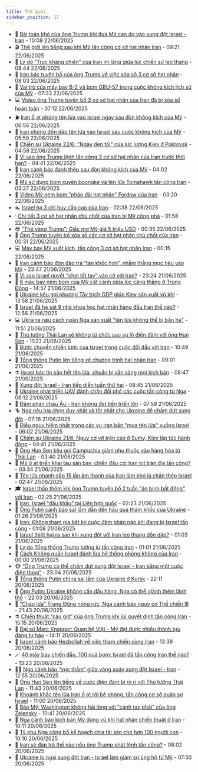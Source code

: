 ```yaml
---
title: Thế giới
sidebar_position: 17
---
```


<!-- dantri-the-gioi:START -->
- 🌋 [Bài toán khó của ông Trump khi đưa Mỹ can dự vào xung đột Israel - Iran](https://dantri.com.vn/the-gioi/bai-toan-kho-cua-ong-trump-khi-dua-my-can-du-vao-xung-dot-israel-iran-20250622141636918.htm) - 10:08 22/06/2025
- 🎬 [Thế giới lên tiếng sau khi Mỹ tấn công cơ sở hạt nhân Iran](https://dantri.com.vn/the-gioi/the-gioi-len-tieng-sau-khi-my-tan-cong-co-so-hat-nhan-iran-20250622160816636.htm) - 09:21 22/06/2025
- 🧰 [Lý do “Trục kháng chiến” của Iran im lặng giữa lúc chiến sự leo thang](https://dantri.com.vn/the-gioi/ly-do-truc-khang-chien-cua-iran-im-lang-giua-luc-chien-su-leo-thang-20250622153546970.htm) - 08:44 22/06/2025
- 🌋 [Iran bác tuyên bố của ông Trump về việc xóa sổ 3 cơ sở hạt nhân](https://dantri.com.vn/the-gioi/iran-bac-tuyen-bo-cua-ong-trump-ve-viec-xoa-so-3-co-so-hat-nhan-20250622143904404.htm) - 08:03 22/06/2025
- 🗽 [Vai trò của máy bay B-2 và bom GBU-57 trong cuộc không kích lịch sử của Mỹ](https://dantri.com.vn/the-gioi/vai-tro-cua-may-bay-b-2-va-bom-gbu-57-trong-cuoc-khong-kich-lich-su-cua-my-20250622143336630.htm) - 07:33 22/06/2025
- 💻 [Video ông Trump tuyên bố 3 cơ sở hạt nhân của Iran đã bị xóa sổ hoàn toàn](https://dantri.com.vn/the-gioi/video-ong-trump-tuyen-bo-3-co-so-hat-nhan-cua-iran-da-bi-xoa-so-hoan-toan-20250622125450301.htm) - 07:12 22/06/2025
- ⛽️ [Iran ồ ạt phóng tên lửa vào Israel ngay sau đòn không kích của Mỹ](https://dantri.com.vn/the-gioi/iran-o-at-phong-ten-lua-vao-israel-ngay-sau-don-khong-kich-cua-my-20250622122628000.htm) - 06:56 22/06/2025
- 🤩 [Iran phóng dồn dập tên lửa vào Israel sau cuộc không kích của Mỹ](https://dantri.com.vn/the-gioi/iran-phong-don-dap-ten-lua-vao-israel-sau-cuoc-khong-kich-cua-my-20250622125424981.htm) - 05:59 22/06/2025
- 🧐 [Chiến sự Ukraine 22/6: &quot;Ngày đen tối&quot; của lực lượng Kiev ở Pokrovsk](https://dantri.com.vn/the-gioi/chien-su-ukraine-226-ngay-den-toi-cua-luc-luong-kiev-o-pokrovsk-20250622110950338.htm) - 04:58 22/06/2025
- 🎊 [Vì sao ông Trump lệnh tấn công 3 cơ sở hạt nhân của Iran trước thời hạn?](https://dantri.com.vn/the-gioi/vi-sao-ong-trump-lenh-tan-cong-3-co-so-hat-nhan-cua-iran-truoc-thoi-han-20250622113900769.htm) - 04:41 22/06/2025
- 📝 [Iran cảnh báo đanh thép sau đòn không kích của Mỹ](https://dantri.com.vn/the-gioi/iran-canh-bao-danh-thep-sau-don-khong-kich-cua-my-20250622105156724.htm) - 04:02 22/06/2025
- 🤡 [Mỹ sử dụng bom xuyên boongke và tên lửa Tomahawk tấn công Iran](https://dantri.com.vn/the-gioi/my-su-dung-bom-xuyen-boongke-va-ten-lua-tomahawk-tan-cong-iran-20250622095448639.htm) - 03:27 22/06/2025
- 🥷 [Video Mỹ ném bom &quot;pháo đài hạt nhân&quot; Fordow của Iran](https://dantri.com.vn/the-gioi/video-my-nem-bom-phao-dai-hat-nhan-fordow-cua-iran-20250622093509977.htm) - 03:20 22/06/2025
- 🏊 [Israel hạ 3 chỉ huy cấp cao của Iran](https://dantri.com.vn/the-gioi/israel-ha-3-chi-huy-cap-cao-cua-iran-20250622093745895.htm) - 02:38 22/06/2025
- 🕯 [Chi tiết 3 cơ sở hạt nhân chủ chốt của Iran bị Mỹ công phá](https://dantri.com.vn/the-gioi/chi-tiet-3-co-so-hat-nhan-chu-chot-cua-iran-bi-my-cong-pha-20250622085425983.htm) - 01:58 22/06/2025
- 😎 [“Thẻ vàng Trump”: Giấc mơ Mỹ giá 5 triệu USD](https://dantri.com.vn/the-gioi/the-vang-trump-giac-mo-my-gia-5-trieu-usd-20250622070956404.htm) - 00:35 22/06/2025
- 🌈 [Ông Trump tuyên bố xóa sổ các cơ sở hạt nhân chủ chốt của Iran](https://dantri.com.vn/the-gioi/ong-trump-tuyen-bo-xoa-so-cac-co-so-hat-nhan-chu-chot-cua-iran-20250622073146857.htm) - 00:31 22/06/2025
- 💻 [Máy bay Mỹ xuất kích, tấn công 3 cơ sở hạt nhân Iran](https://dantri.com.vn/the-gioi/may-bay-my-xuat-kich-tan-cong-3-co-so-hat-nhan-iran-20250622071301849.htm) - 00:15 22/06/2025
- 🤖 [Iran cảnh báo đòn đáp trả “tàn khốc hơn”, nhắm thẳng mục tiêu vào Mỹ](https://dantri.com.vn/the-gioi/iran-canh-bao-don-dap-tra-tan-khoc-hon-nham-thang-muc-tieu-vao-my-20250622064012552.htm) - 23:47 21/06/2025
- 🦏 [Vì sao Israel quyết &quot;chơi tất tay” ván cờ với Iran?](https://dantri.com.vn/the-gioi/vi-sao-israel-quyet-choi-tat-tay-van-co-voi-iran-20250621155554404.htm) - 23:24 21/06/2025
- 🌁 [6 máy bay ném bom của Mỹ cất cánh giữa lúc căng thẳng ở Trung Đông](https://dantri.com.vn/the-gioi/6-may-bay-nem-bom-cua-my-cat-canh-giua-luc-cang-thang-o-trung-dong-20250621213312342.htm) - 14:57 21/06/2025
- 🐘 [Ukraine kêu gọi phương Tây trích GDP giúp Kiev sản xuất vũ khí](https://dantri.com.vn/the-gioi/ukraine-keu-goi-phuong-tay-trich-gdp-giup-kiev-san-xuat-vu-khi-20250621204503955.htm) - 13:58 21/06/2025
- 🥷 [Israel đã hạ sát 9 nhà khoa học hạt nhân hàng đầu Iran thế nào?](https://dantri.com.vn/the-gioi/israel-da-ha-sat-9-nha-khoa-hoc-hat-nhan-hang-dau-iran-the-nao-20250621194924663.htm) - 12:56 21/06/2025
- 💻 [Ukraine nêu cách ngăn Nga sản xuất &quot;tên lửa không thể bị bắn hạ&quot;](https://dantri.com.vn/the-gioi/ukraine-neu-cach-ngan-nga-san-xuat-ten-lua-khong-the-bi-ban-ha-20250621184330708.htm) - 11:51 21/06/2025
- 🎡 [Thủ tướng Thái Lan sẽ không từ chức sau vụ lộ điện đàm với ông Hun Sen](https://dantri.com.vn/the-gioi/thu-tuong-thai-lan-se-khong-tu-chuc-sau-vu-lo-dien-dam-voi-ong-hun-sen-20250621181343520.htm) - 11:23 21/06/2025
- 🧰 [Bước chuyển chiến lược của Israel trong cuộc đối đầu với Iran](https://dantri.com.vn/the-gioi/buoc-chuyen-chien-luoc-cua-israel-trong-cuoc-doi-dau-voi-iran-20250621090946851.htm) - 10:49 21/06/2025
- 🥸 [Tổng thống Putin lên tiếng về chương trình hạt nhân Iran](https://dantri.com.vn/the-gioi/tong-thong-putin-len-tieng-ve-chuong-trinh-hat-nhan-iran-20250621154931760.htm) - 09:01 21/06/2025
- ⚗️ [Israel bác tin sắp hết tên lửa, chuẩn bị sẵn sàng mọi kịch bản](https://dantri.com.vn/the-gioi/israel-bac-tin-sap-het-ten-lua-chuan-bi-san-sang-moi-kich-ban-20250621152514552.htm) - 08:47 21/06/2025
- 🌮 [Xung đột Israel - Iran tiếp diễn tuần thứ hai](https://dantri.com.vn/the-gioi/xung-dot-israel-iran-tiep-dien-tuan-thu-hai-20250621154500926.htm) - 08:45 21/06/2025
- 🎃 [Ukraine phát triển UAV đánh chặn đối phó các cuộc tấn công từ Nga](https://dantri.com.vn/the-gioi/ukraine-phat-trien-uav-danh-chan-doi-pho-cac-cuoc-tan-cong-tu-nga-20250621150836786.htm) - 08:12 21/06/2025
- 💫 [Đàm phán châu Âu - Iran không đạt tiến triển lớn](https://dantri.com.vn/the-gioi/dam-phan-chau-au-iran-khong-dat-tien-trien-lon-20250621145533562.htm) - 07:59 21/06/2025
- 🪜 [Nga nêu lựa chọn duy nhất và tốt nhất cho Ukraine để chấm dứt xung đột](https://dantri.com.vn/the-gioi/nga-neu-lua-chon-duy-nhat-va-tot-nhat-cho-ukraine-de-cham-dut-xung-dot-20250621133601579.htm) - 07:16 21/06/2025
- 🌋 [Điều nguy hiểm nhất trong các vụ Iran bắn &quot;mưa tên lửa&quot; xuống Israel](https://dantri.com.vn/the-gioi/dieu-nguy-hiem-nhat-trong-cac-vu-iran-ban-mua-ten-lua-xuong-israel-20250621120219992.htm) - 06:02 21/06/2025
- 🦏 [Chiến sự Ukraine 21/6: Nguy cơ vỡ trận cao ở Sumy, Kiev lập tức hành động](https://dantri.com.vn/the-gioi/chien-su-ukraine-216-nguy-co-vo-tran-cao-o-sumy-kiev-lap-tuc-hanh-dong-20250621112637799.htm) - 04:41 21/06/2025
- 👀 [Ông Hun Sen kêu gọi Campuchia giảm phụ thuộc vào hàng hóa từ Thái Lan](https://dantri.com.vn/the-gioi/ong-hun-sen-keu-goi-campuchia-giam-phu-thuoc-vao-hang-hoa-tu-thai-lan-20250621101938355.htm) - 03:40 21/06/2025
- 🧰 [Mỹ ồ ạt triển khai tàu sân bay, chiến đấu cơ: Iran lọt trận địa tấn công?](https://dantri.com.vn/the-gioi/my-o-at-trien-khai-tau-san-bay-chien-dau-co-iran-lot-tran-dia-tan-cong-20250621094917219.htm) - 03:34 21/06/2025
- 🚀 [Tên lửa nhanh gấp 15 lần âm thanh của Iran làm khó lá chắn thép Israel](https://dantri.com.vn/the-gioi/ten-lua-nhanh-gap-15-lan-am-thanh-cua-iran-lam-kho-la-chan-thep-israel-20250621092807743.htm) - 02:47 21/06/2025
- 🎓 [Israel thấp thỏm khi ông Trump tuyên bố 2 tuần &quot;án binh bất động&quot; với Iran](https://dantri.com.vn/the-gioi/israel-thap-thom-khi-ong-trump-tuyen-bo-2-tuan-an-binh-bat-dong-voi-iran-20250621091529731.htm) - 02:25 21/06/2025
- 🥸 [Iran, Israel &quot;đấu khẩu&quot; tại Liên hợp quốc](https://dantri.com.vn/the-gioi/iran-israel-dau-khau-tai-lien-hop-quoc-20250621092253806.htm) - 02:23 21/06/2025
- 🦅 [Ông Putin cảnh báo sai lầm dẫn đến hậu quả thảm khốc của Ukraine](https://dantri.com.vn/the-gioi/ong-putin-canh-bao-sai-lam-dan-den-hau-qua-tham-khoc-cua-ukraine-20250621082343905.htm) - 01:26 21/06/2025
- 🤭 [Iran: Không tham gia bất kỳ cuộc đàm phán nào khi đang bị Israel tấn công](https://dantri.com.vn/the-gioi/iran-khong-tham-gia-bat-ky-cuoc-dam-phan-nao-khi-dang-bi-israel-tan-cong-20250620212828116.htm) - 01:08 21/06/2025
- 🤖 [Israel thiệt hại ra sao khi xung đột với Iran leo thang dồn dập?](https://dantri.com.vn/the-gioi/israel-thiet-hai-ra-sao-khi-xung-dot-voi-iran-leo-thang-don-dap-20250621075920009.htm) - 01:03 21/06/2025
- 🐲 [Lý do Tổng thống Trump lưỡng lự tấn công Iran](https://dantri.com.vn/the-gioi/ly-do-tong-thong-trump-luong-lu-tan-cong-iran-20250621080044857.htm) - 01:01 21/06/2025
- 🫣 [Cách Không quân Israel đánh lừa hệ thống phòng không của Iran](https://dantri.com.vn/the-gioi/cach-khong-quan-israel-danh-lua-he-thong-phong-khong-cua-iran-20250621065753677.htm) - 00:00 21/06/2025
- 🐵 [“Ông Trump có thể chấm dứt xung đột Israel - Iran bằng một cuộc điện thoại”](https://dantri.com.vn/the-gioi/ong-trump-co-the-cham-dut-xung-dot-israel-iran-bang-mot-cuoc-dien-thoai-20250621055934763.htm) - 23:04 20/06/2025
- 🫶 [Tổng thống Putin chỉ ra sai lầm của Ukraine ở Kursk](https://dantri.com.vn/the-gioi/tong-thong-putin-chi-ra-sai-lam-cua-ukraine-o-kursk-20250621050510671.htm) - 22:11 20/06/2025
- 💃 [Ông Putin: Ukraine không cần đầu hàng, Nga có thể giành thêm lãnh thổ](https://dantri.com.vn/the-gioi/ong-putin-ukraine-khong-can-dau-hang-nga-co-the-gianh-them-lanh-tho-20250621013742795.htm) - 22:03 20/06/2025
- 💫 [“Chảo lửa” Trung Đông nóng rực, Nga cảnh báo nguy cơ Thế chiến III](https://dantri.com.vn/the-gioi/chao-lua-trung-dong-nong-ruc-nga-canh-bao-nguy-co-the-chien-iii-20250621025006732.htm) - 21:43 20/06/2025
- ⚗️ [Chiến thuật “câu giờ” của ông Trump khi lùi quyết định tấn công Iran](https://dantri.com.vn/the-gioi/chien-thuat-cau-gio-cua-ong-trump-khi-lui-quyet-dinh-tan-cong-iran-20250620214813313.htm) - 15:15 20/06/2025
- 🥷 [Đại sứ Marc Knapper: Quan hệ Việt - Mỹ đạt được nhiều thành tựu đáng tự hào](https://dantri.com.vn/the-gioi/dai-su-marc-knapper-quan-he-viet-my-dat-duoc-nhieu-thanh-tuu-dang-tu-hao-20250620205723280.htm) - 14:11 20/06/2025
- 🥸 [Israel cảnh báo Hezbollah về việc tham chiến cùng Iran](https://dantri.com.vn/the-gioi/israel-canh-bao-hezbollah-ve-viec-tham-chien-cung-iran-20250620143927639.htm) - 13:39 20/06/2025
- 🪄 [40 máy bay chiến đấu, 100 quả bom: Israel đã tấn công Iran thế nào?](https://dantri.com.vn/the-gioi/40-may-bay-chien-dau-100-qua-bom-israel-da-tan-cong-iran-the-nao-20250620150842101.htm) - 13:23 20/06/2025
- 🧑‍💻 [Nga cảnh báo “vực thẳm” giữa vòng xoáy xung đột Israel - Iran](https://dantri.com.vn/the-gioi/nga-canh-bao-vuc-tham-giua-vong-xoay-xung-dot-israel-iran-20250620193120898.htm) - 12:55 20/06/2025
- 🤭 [Ông Hun Sen lên tiếng về cuộc điện đàm bị rò rỉ với Thủ tướng Thái Lan](https://dantri.com.vn/the-gioi/ong-hun-sen-len-tieng-ve-cuoc-dien-dam-bi-ro-ri-voi-thu-tuong-thai-lan-20250620182949388.htm) - 11:43 20/06/2025
- 🗽 [Khoảnh khắc tên lửa Iran ồ ạt rời bệ phóng, tấn công cơ sở quân sự Israel](https://dantri.com.vn/the-gioi/khoanh-khac-ten-lua-iran-o-at-roi-be-phong-tan-cong-co-so-quan-su-israel-20250620091240301.htm) - 11:00 20/06/2025
- 🤖 [Báo Mỹ: Washington không hài lòng với &quot;cánh tay phải&quot; của ông Zelensky](https://dantri.com.vn/the-gioi/bao-my-washington-khong-hai-long-voi-canh-tay-phai-cua-ong-zelensky-20250620162533839.htm) - 10:41 20/06/2025
- 🌈 [Nga cảnh báo kịch bản Mỹ dùng vũ khí hạt nhân chiến thuật ở Iran](https://dantri.com.vn/the-gioi/nga-canh-bao-kich-ban-my-dung-vu-khi-hat-nhan-chien-thuat-o-iran-20250620162931389.htm) - 10:11 20/06/2025
- 🤩 [Tỷ phú Nga công bố kế hoạch chia tài sản cho hơn 100 người con](https://dantri.com.vn/the-gioi/ty-phu-nga-cong-bo-ke-hoach-chia-tai-san-cho-hon-100-nguoi-con-20250620163725699.htm) - 10:10 20/06/2025
- 🤗 [Iran sẽ đáp trả thế nào nếu ông Trump phát lệnh tấn công?](https://dantri.com.vn/the-gioi/iran-se-dap-tra-the-nao-neu-ong-trump-phat-lenh-tan-cong-20250620122052620.htm) - 08:02 20/06/2025
- 🙉 [Ukraine lo ngại xung đột Iran - Israel làm giảm sự ủng hộ từ Mỹ](https://dantri.com.vn/the-gioi/ukraine-lo-ngai-xung-dot-iran-israel-lam-giam-su-ung-ho-tu-my-20250620144836980.htm) - 07:50 20/06/2025<!-- dantri-the-gioi:END -->
